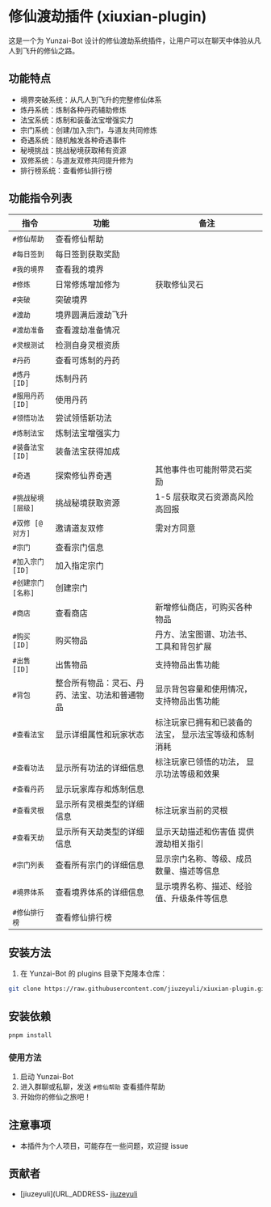 # 修仙渡劫插件 (xiuxian-plugin)

这是一个为 Yunzai-Bot 设计的修仙渡劫系统插件，让用户可以在聊天中体验从凡人到飞升的修仙之路。

## 功能特点

- 境界突破系统：从凡人到飞升的完整修仙体系
- 炼丹系统：炼制各种丹药辅助修炼
- 法宝系统：炼制和装备法宝增强实力
- 宗门系统：创建/加入宗门，与道友共同修炼
- 奇遇系统：随机触发各种奇遇事件
- 秘境挑战：挑战秘境获取稀有资源
- 双修系统：与道友双修共同提升修为
- 排行榜系统：查看修仙排行榜

## 功能指令列表

| 指令               | 功能                                           | 备注                                                  |
| ------------------ | ---------------------------------------------- | ----------------------------------------------------- |
| `#修仙帮助`        | 查看修仙帮助                                   |                                                       |
| `#每日签到`        | 每日签到获取奖励                               |                                                       |
| `#我的境界`        | 查看我的境界                                   |                                                       |
| `#修炼`            | 日常修炼增加修为                               | 获取修仙灵石                                          |
| `#突破`            | 突破境界                                       |                                                       |
| `#渡劫`            | 境界圆满后渡劫飞升                             |                                                       |
| `#渡劫准备`        | 查看渡劫准备情况                               |                                                       |
| `#灵根测试`        | 检测自身灵根资质                               |                                                       |
| `#丹药`            | 查看可炼制的丹药                               |                                                       |
| `#炼丹 [ID]`       | 炼制丹药                                       |                                                       |
| `#服用丹药 [ID]`   | 使用丹药                                       |                                                       |
| `#领悟功法`        | 尝试领悟新功法                                 |                                                       |
| `#炼制法宝`        | 炼制法宝增强实力                               |                                                       |
| `#装备法宝 [ID]`   | 装备法宝获得加成                               |                                                       |
| `#奇遇`            | 探索修仙界奇遇                                 | 其他事件也可能附带灵石奖励                            |
| `#挑战秘境 [层级]` | 挑战秘境获取资源                               | 1-5 层获取灵石资源高风险高回报                        |
| `#双修 [@对方]`    | 邀请道友双修                                   | 需对方同意                                            |
| `#宗门`            | 查看宗门信息                                   |                                                       |
| `#加入宗门 [ID]`   | 加入指定宗门                                   |                                                       |
| `#创建宗门 [名称]` | 创建宗门                                       |                                                       |
| `#商店`            | 查看商店                                       | 新增修仙商店，可购买各种物品                          |
| `#购买 [ID]`       | 购买物品                                       | 丹方、法宝图谱、功法书、工具和背包扩展                |
| `#出售 [ID]`       | 出售物品                                       | 支持物品出售功能                                      |
| `#背包`            | 整合所有物品：灵石、丹药、法宝、功法和普通物品 | 显示背包容量和使用情况， 支持物品出售功能             |
| `#查看法宝`        | 显示详细属性和玩家状态                         | 标注玩家已拥有和已装备的法宝， 显示法宝等级和炼制消耗 |
| `#查看功法`        | 显示所有功法的详细信息                         | 标注玩家已领悟的功法， 显示功法等级和效果             |
| `#查看丹药`        | 显示玩家库存和炼制信息                         |                                                       |
| `#查看灵根`        | 显示所有灵根类型的详细信息                     | 标注玩家当前的灵根                                    |
| `#查看天劫`        | 显示所有天劫类型的详细信息                     | 显示天劫描述和伤害值 提供渡劫相关指引                 |
| `#宗门列表`        | 查看所有宗门的详细信息                         | 显示宗门名称、等级、成员数量、描述等信息              |
| `#境界体系`        | 查看境界体系的详细信息                         | 显示境界名称、描述、经验值、升级条件等信息            |
| `#修仙排行榜`      | 查看修仙排行榜                                 |                                                       |

## 安装方法

1. 在 Yunzai-Bot 的 plugins 目录下克隆本仓库：

```bash
git clone https://raw.githubusercontent.com/jiuzeyuli/xiuxian-plugin.git
```

## 安装依赖

```bash
pnpm install
```

### 使用方法

1. 启动 Yunzai-Bot
2. 进入群聊或私聊，发送 `#修仙帮助` 查看插件帮助
3. 开始你的修仙之旅吧！

## 注意事项

- 本插件为个人项目，可能存在一些问题，欢迎提 issue

## 贡献者

- [jiuzeyuli](URL_ADDRESS- [jiuzeyuli](https://github.com/jiuzeyuli)

